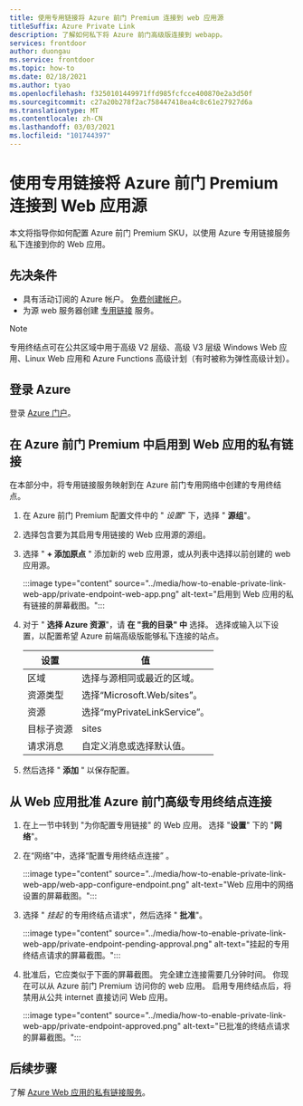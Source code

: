 ```yaml
---
title: 使用专用链接将 Azure 前门 Premium 连接到 web 应用源
titleSuffix: Azure Private Link
description: 了解如何私下将 Azure 前门高级版连接到 webapp。
services: frontdoor
author: duongau
ms.service: frontdoor
ms.topic: how-to
ms.date: 02/18/2021
ms.author: tyao
ms.openlocfilehash: f3250101449971ffd985fcfcce400870e2a3d50f
ms.sourcegitcommit: c27a20b278f2ac758447418ea4c8c61e27927d6a
ms.translationtype: MT
ms.contentlocale: zh-CN
ms.lasthandoff: 03/03/2021
ms.locfileid: "101744397"
---
```

# <a name="connect-azure-front-door-premium-to-a-web-app-origin-with-private-link"></a>使用专用链接将 Azure 前门 Premium 连接到 Web 应用源

本文将指导你如何配置 Azure 前门 Premium SKU，以使用 Azure 专用链接服务私下连接到你的 Web 应用。

## <a name="prerequisites"></a>先决条件

* 具有活动订阅的 Azure 帐户。 [免费创建帐户](https://azure.microsoft.com/free/?WT.mc_id=A261C142F)。
* 为源 web 服务器创建 [专用链接](../../private-link/create-private-link-service-portal.md) 服务。

> [!Note]
> 专用终结点可在公共区域中用于高级 V2 层级、高级 V3 层级 Windows Web 应用、Linux Web 应用和 Azure Functions 高级计划（有时被称为弹性高级计划）。

## <a name="sign-in-to-azure"></a>登录 Azure

登录 [Azure 门户](https://portal.azure.com)。

## <a name="enable-private-link-to-a-web-app-in-azure-front-door-premium"></a>在 Azure 前门 Premium 中启用到 Web 应用的私有链接
 
在本部分中，将专用链接服务映射到在 Azure 前门专用网络中创建的专用终结点。 

1. 在 Azure 前门 Premium 配置文件中的 " *设置*" 下，选择 " **源组**"。

1. 选择包含要为其启用专用链接的 Web 应用源的源组。

1. 选择 " **+ 添加原点** " 添加新的 web 应用源，或从列表中选择以前创建的 web 应用源。

    :::image type="content" source="../media/how-to-enable-private-link-web-app/private-endpoint-web-app.png" alt-text="启用到 Web 应用的私有链接的屏幕截图。":::

1. 对于 " **选择 Azure 资源**"，请 **在 "我的目录" 中** 选择。 选择或输入以下设置，以配置希望 Azure 前端高级版能够私下连接的站点。

    | 设置 | 值 |
    | ------- | ----- |
    | 区域 | 选择与源相同或最近的区域。 |
    | 资源类型 | 选择“Microsoft.Web/sites”。 |
    | 资源 | 选择“myPrivateLinkService”。 |
    | 目标子资源 | sites |
    | 请求消息 | 自定义消息或选择默认值。 |

1. 然后选择 " **添加** " 以保存配置。

## <a name="approve-azure-front-door-premium-private-endpoint-connection-from-web-app"></a>从 Web 应用批准 Azure 前门高级专用终结点连接

1. 在上一节中转到 "为你配置专用链接" 的 Web 应用。 选择 "**设置**" 下的 "**网络**"。

1. 在“网络”中，选择“配置专用终结点连接” 。

    :::image type="content" source="../media/how-to-enable-private-link-web-app/web-app-configure-endpoint.png" alt-text="Web 应用中的网络设置的屏幕截图。":::

1. 选择 " *挂起* 的专用终结点请求"，然后选择 " **批准**"。

    :::image type="content" source="../media/how-to-enable-private-link-web-app/private-endpoint-pending-approval.png" alt-text="挂起的专用终结点请求的屏幕截图。":::

1. 批准后，它应类似于下面的屏幕截图。 完全建立连接需要几分钟时间。 你现在可以从 Azure 前门 Premium 访问你的 web 应用。 启用专用终结点后，将禁用从公共 internet 直接访问 Web 应用。

    :::image type="content" source="../media/how-to-enable-private-link-web-app/private-endpoint-approved.png" alt-text="已批准的终结点请求的屏幕截图。":::

## <a name="next-steps"></a>后续步骤

了解 [Azure Web 应用的私有链接服务](../../app-service/networking/private-endpoint)。
